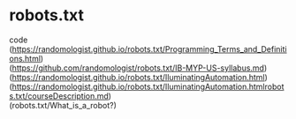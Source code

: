 # robots.txt
code
(https://randomologist.github.io/robots.txt/Programming_Terms_and_Definitions.html)<br>
(https://github.com/randomologist/robots.txt/IB-MYP-US-syllabus.md)<br>
(https://randomologist.github.io/robots.txt/IluminatingAutomation.html)<br>
(https://randomologist.github.io/robots.txt/IluminatingAutomation.htmlrobots.txt/courseDescription.md)<br>
(robots.txt/What_is_a_robot?)<br>

